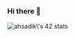 ### Hi there 👋
<img src="https://badge.mediaplus.ma/greenbinary/ahsadik" alt="ahsadik\'s 42 stats" />
<!--
**42charlie/42charlie** is a ✨ _special_ ✨ repository because its `README.md` (this file) appears on your GitHub profile.

Here are some ideas to get you started:

- 🔭 I’m currently working on ...
--->
- 🌱 I’m currently Engaged in learning and growing at 42 NETWORK
<!--
- 👯 I’m looking to collaborate on ...
- 🤔 I’m looking for help with ...
- 💬 Ask me about ...
- 📫 How to reach me: ...
- 😄 Pronouns: ...
- ⚡ Fun fact: ...
-->
